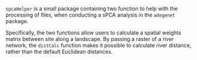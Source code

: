 `spcaHelper` is a small package containing two function to help with the processing of files, when conducting a sPCA analysis in the `adegenet` package.

Specifically, the two functions allow users to calculate a spatial weights matrix between site along a landscape. By passing a raster of a river network, the `distCalc` function makes it possible to calculate river distance, rather than the default Euclidean distances.